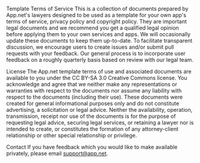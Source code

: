 Template Terms of Service
This is a collection of documents prepared by App.net's lawyers designed to be used as a template for your own app's terms of service, privacy policy and copyright policy. They are important legal documents and we recommend you get a qualified legal opinion before applying them to your own services and apps. We will occasionally update these documents to keep them up-to-date. To facilitate transparent discussion, we encourage users to create issues and/or submit pull requests with your feedback. Our general process is to incorporate user feedback on a roughly quarterly basis based on review with our legal team.

License
The App.net template terms of use and associated documents are available to you under the CC BY-SA 3.0 Creative Commons license. You acknowledge and agree that we neither make any representations or warranties with respect to the documents nor assume any liability with respect to the documents (including their use). These documents were created for general informational purposes only and do not constitute advertising, a solicitation or legal advice. Neither the availability, operation, transmission, receipt nor use of the documents is for the purpose of requesting legal advice, securing legal services, or retaining a lawyer nor is intended to create, or constitutes the formation of any attorney-client relationship or other special relationship or privilege.

Contact
If you have feedback which you would like to make available privately, please email support@app.net.
